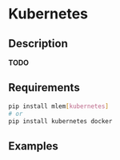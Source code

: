 # Kubernetes

## Description

**TODO**

## Requirements

```bash
pip install mlem[kubernetes]
# or
pip install kubernetes docker
```

## Examples

```python

```
